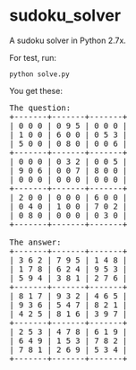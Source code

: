 # sudoku_solver
A sudoku solver in Python 2.7x.

For test, run:

    python solve.py

You get these:

<pre>
The question:
+-------+-------+-------+
| 0 0 0 | 0 9 5 | 0 0 0 |
| 1 0 0 | 6 0 0 | 0 5 3 |
| 5 0 0 | 0 8 0 | 0 0 6 |
+-------+-------+-------+
| 0 0 0 | 0 3 2 | 0 0 5 |
| 9 0 6 | 0 0 7 | 8 0 0 |
| 0 0 0 | 0 0 0 | 0 0 0 |
+-------+-------+-------+
| 2 0 0 | 0 0 0 | 6 0 0 |
| 0 4 0 | 1 0 0 | 7 0 2 |
| 0 8 0 | 0 0 0 | 0 3 0 |
+-------+-------+-------+

The answer:
+-------+-------+-------+
| 3 6 2 | 7 9 5 | 1 4 8 |
| 1 7 8 | 6 2 4 | 9 5 3 |
| 5 9 4 | 3 8 1 | 2 7 6 |
+-------+-------+-------+
| 8 1 7 | 9 3 2 | 4 6 5 |
| 9 3 6 | 5 4 7 | 8 2 1 |
| 4 2 5 | 8 1 6 | 3 9 7 |
+-------+-------+-------+
| 2 5 3 | 4 7 8 | 6 1 9 |
| 6 4 9 | 1 5 3 | 7 8 2 |
| 7 8 1 | 2 6 9 | 5 3 4 |
+-------+-------+-------+
</pre>
